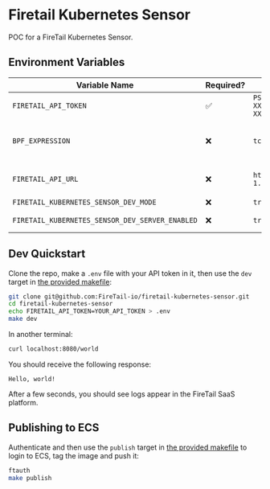 # Firetail Kubernetes Sensor

POC for a FireTail Kubernetes Sensor.



## Environment Variables

| Variable Name                                   | Required? | Example                                                      | Description                                                  |
| ----------------------------------------------- | --------- | ------------------------------------------------------------ | ------------------------------------------------------------ |
| `FIRETAIL_API_TOKEN`                            | ✅         | `PS-02-XXXXXXXX-XXXX-XXXX-XXXX-XXXXXXXXXXXX-XXXXXXXX-XXXX-XXXX-XXXX-XXXXXXXXXXXX` | The API token the sensor will use to report logs to FireTail |
| `BPF_EXPRESSION`                                | ❌         | `tcp and (port 80 or port 443)`                              | The BPF filter used by the sensor. See docs for syntax info: https://www.tcpdump.org/manpages/pcap-filter.7.html |
| `FIRETAIL_API_URL`                              | ❌         | `https://api.logging.eu-west-1.prod.firetail.app/logs/bulk`  | The API url the sensor will send logs to. Defaults to the EU region production environment. |
| `FIRETAIL_KUBERNETES_SENSOR_DEV_MODE`           | ❌         | `true`                                                       | Enables debug logging when set to `true`.                    |
| `FIRETAIL_KUBERNETES_SENSOR_DEV_SERVER_ENABLED` | ❌         | `true`                                                       | Enables a demo web server when set to `true`; useful for sending test requests to. |





## Dev Quickstart

Clone the repo, make a `.env` file with your API token in it, then use the `dev` target in [the provided makefile](./Makefile):

```bash
git clone git@github.com:FireTail-io/firetail-kubernetes-sensor.git
cd firetail-kubernetes-sensor
echo FIRETAIL_API_TOKEN=YOUR_API_TOKEN > .env
make dev
```

In another terminal:

```bash
curl localhost:8080/world
```

You should receive the following response:

```
Hello, world!
```

After a few seconds, you should see logs appear in the FireTail SaaS platform.



## Publishing to ECS

Authenticate and then use the `publish` target in [the provided makefile](./Makefile) to login to ECS, tag the image and push it:

```bash
ftauth
make publish
```
